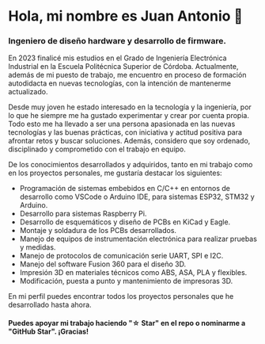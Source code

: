 # Hola, mi nombre es Juan Antonio 👋
### Ingeniero de diseño hardware y desarrollo de firmware.

En 2023 finalicé mis estudios en el Grado de Ingeniería Electrónica Industrial en la Escuela Politécnica Superior de Córdoba. Actualmente, además de mi puesto de trabajo, me encuentro en proceso de formación autodidacta en nuevas tecnologías, con la intención de mantenerme actualizado.

Desde muy joven he estado interesado en la tecnología y la ingeniería, por lo que he siempre me ha gustado experimentar y crear por cuenta propia. Todo esto me ha llevado a ser una persona apasionada en las nuevas tecnologías y las buenas prácticas, con iniciativa y actitud positiva para afrontar retos y buscar soluciones. Además, considero que soy ordenado, disciplinado y comprometido con el trabajo en equipo.

De los conocimientos desarrollados y adquiridos, tanto en mi trabajo como en los proyectos personales, me gustaría destacar los siguientes:
- Programación de sistemas embebidos en C/C++ en entornos de desarrollo como VSCode o Arduino IDE, para sistemas ESP32, STM32 y Arduino.
- Desarrollo para sistemas Raspberry Pi.
- Desarrollo de esquemáticos y diseño de PCBs en KiCad y Eagle.
- Montaje y soldadura de los PCBs desarrollados.
- Manejo de equipos de instrumentación electrónica para realizar pruebas y medidas.
- Manejo de protocolos de comunicación serie UART, SPI e I2C.
- Manejo del software Fusion 360 para el diseño 3D.
- Impresión 3D en materiales técnicos como ABS, ASA, PLA y flexibles. 
- Modificación, puesta a punto y mantenimiento de impresoras 3D.

En mi perfil puedes encontrar todos los proyectos personales que he desarrollado hasta ahora.

#### Puedes apoyar mi trabajo haciendo "☆ Star" en el repo o nominarme a "GitHub Star". ¡Gracias!

